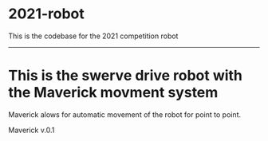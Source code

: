 # 2021-robot
This is the codebase for the 2021 competition robot



___________________________________________________

# This is the swerve drive robot with the Maverick movment system

Maverick alows for automatic movement of the robot for point to point. 

Maverick v.0.1
